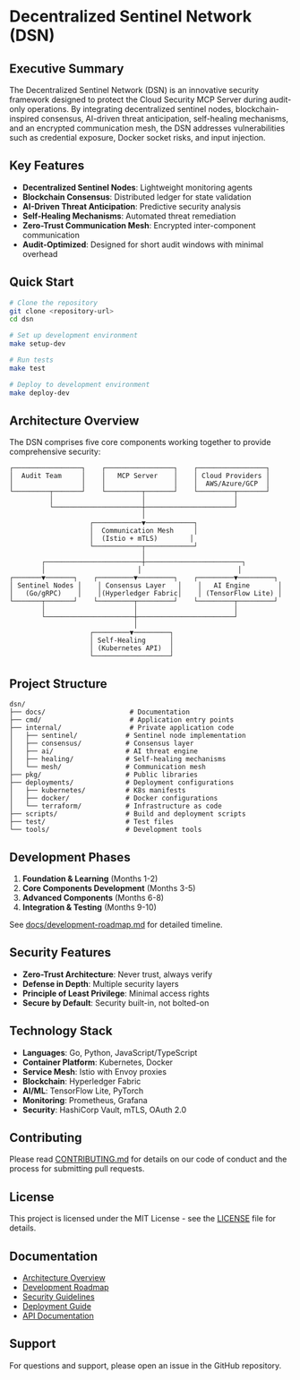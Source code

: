 # Decentralized Sentinel Network (DSN)

## Executive Summary

The Decentralized Sentinel Network (DSN) is an innovative security framework designed to protect the Cloud Security MCP Server during audit-only operations. By integrating decentralized sentinel nodes, blockchain-inspired consensus, AI-driven threat anticipation, self-healing mechanisms, and an encrypted communication mesh, the DSN addresses vulnerabilities such as credential exposure, Docker socket risks, and input injection.

## Key Features

- **Decentralized Sentinel Nodes**: Lightweight monitoring agents
- **Blockchain Consensus**: Distributed ledger for state validation
- **AI-Driven Threat Anticipation**: Predictive security analysis
- **Self-Healing Mechanisms**: Automated threat remediation
- **Zero-Trust Communication Mesh**: Encrypted inter-component communication
- **Audit-Optimized**: Designed for short audit windows with minimal overhead

## Quick Start

```bash
# Clone the repository
git clone <repository-url>
cd dsn

# Set up development environment
make setup-dev

# Run tests
make test

# Deploy to development environment
make deploy-dev
```

## Architecture Overview

The DSN comprises five core components working together to provide comprehensive security:

```
┌─────────────────┐    ┌─────────────────┐    ┌─────────────────┐
│  Audit Team     │    │   MCP Server    │    │ Cloud Providers │
│                 │    │                 │    │  AWS/Azure/GCP  │
└─────────┬───────┘    └─────────┬───────┘    └─────────┬───────┘
          │                      │                      │
          └──────────────────────┼──────────────────────┘
                                 │
                    ┌────────────▼────────────┐
                    │  Communication Mesh     │
                    │  (Istio + mTLS)        │
                    └────────────┬────────────┘
                                 │
        ┌────────────────────────┼────────────────────────┐
        │                       │                        │
┌───────▼───────┐    ┌─────────▼─────────┐    ┌─────────▼─────────┐
│ Sentinel Nodes │    │ Consensus Layer   │    │   AI Engine       │
│   (Go/gRPC)    │    │(Hyperledger Fabric│    │ (TensorFlow Lite) │
└───────┬───────┘    └─────────┬─────────┘    └─────────┬─────────┘
        │                      │                        │
        └──────────────────────┼────────────────────────┘
                               │
                    ┌─────────▼─────────┐
                    │ Self-Healing      │
                    │ (Kubernetes API)  │
                    └───────────────────┘
```

## Project Structure

```
dsn/
├── docs/                     # Documentation
├── cmd/                      # Application entry points
├── internal/                 # Private application code
│   ├── sentinel/            # Sentinel node implementation
│   ├── consensus/           # Consensus layer
│   ├── ai/                  # AI threat engine
│   ├── healing/             # Self-healing mechanisms
│   └── mesh/                # Communication mesh
├── pkg/                     # Public libraries
├── deployments/             # Deployment configurations
│   ├── kubernetes/          # K8s manifests
│   ├── docker/              # Docker configurations
│   └── terraform/           # Infrastructure as code
├── scripts/                 # Build and deployment scripts
├── test/                    # Test files
└── tools/                   # Development tools
```

## Development Phases

1. **Foundation & Learning** (Months 1-2)
2. **Core Components Development** (Months 3-5)
3. **Advanced Components** (Months 6-8)
4. **Integration & Testing** (Months 9-10)

See [docs/development-roadmap.md](docs/development-roadmap.md) for detailed timeline.

## Security Features

- **Zero-Trust Architecture**: Never trust, always verify
- **Defense in Depth**: Multiple security layers
- **Principle of Least Privilege**: Minimal access rights
- **Secure by Default**: Security built-in, not bolted-on

## Technology Stack

- **Languages**: Go, Python, JavaScript/TypeScript
- **Container Platform**: Kubernetes, Docker
- **Service Mesh**: Istio with Envoy proxies
- **Blockchain**: Hyperledger Fabric
- **AI/ML**: TensorFlow Lite, PyTorch
- **Monitoring**: Prometheus, Grafana
- **Security**: HashiCorp Vault, mTLS, OAuth 2.0

## Contributing

Please read [CONTRIBUTING.md](CONTRIBUTING.md) for details on our code of conduct and the process for submitting pull requests.

## License

This project is licensed under the MIT License - see the [LICENSE](LICENSE) file for details.

## Documentation

- [Architecture Overview](docs/architecture.md)
- [Development Roadmap](docs/development-roadmap.md)
- [Security Guidelines](docs/security-guidelines.md)
- [Deployment Guide](docs/deployment.md)
- [API Documentation](docs/api.md)

## Support

For questions and support, please open an issue in the GitHub repository.